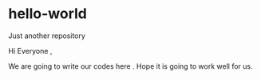 # hello-world
Just another repository


Hi Everyone ,

We are going to write our codes here .
Hope it is going to work well for us.
